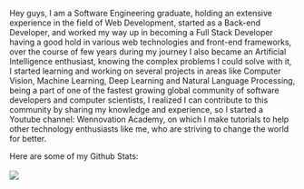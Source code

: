 Hey guys, I am a Software Engineering graduate, holding an extensive experience in the field of Web Development, started as a Back-end Developer, and worked my way up in becoming a Full Stack Developer having a good hold in various web technologies and front-end frameworks, over the course of few years during my journey I also became an Artificial Intelligence enthusiast, knowing the complex problems I could solve with it, I started learning and working on several projects in areas like Computer Vision, Machine Learning, Deep Learning and Natural Language Processing, being a part of one of the fastest growing global community of software developers and computer scientists, I realized I can contribute to this community by sharing my knowledge and experience, so I started a Youtube channel: Wennovation Academy, on which I make tutorials to help other technology enthusiasts like me, who are striving to change the world for better.

Here are some of my Github Stats:
<br><br>
<a href="https://github.com/anuraghazra/github-readme-stats">
  <img align="center" src="https://github-readme-stats.vercel.app/api?username=aliabbas101&show_icons=true&icon_color=ffffff&title_color=ffffff&text_color=ffffff&bg_color=30,ef32d9,89fffd" />
</a>

<!--
**aliabbas101/aliabbas101** is a ✨ _special_ ✨ repository because its `README.md` (this file) appears on your GitHub profile.



Here are some ideas to get you started:

- 🔭 I’m currently working on ...
- 🌱 I’m currently learning ...
- 👯 I’m looking to collaborate on ...
- 🤔 I’m looking for help with ...
- 💬 Ask me about ...
- 📫 How to reach me: ...
- 😄 Pronouns: ...
- ⚡ Fun fact: ...
-->

